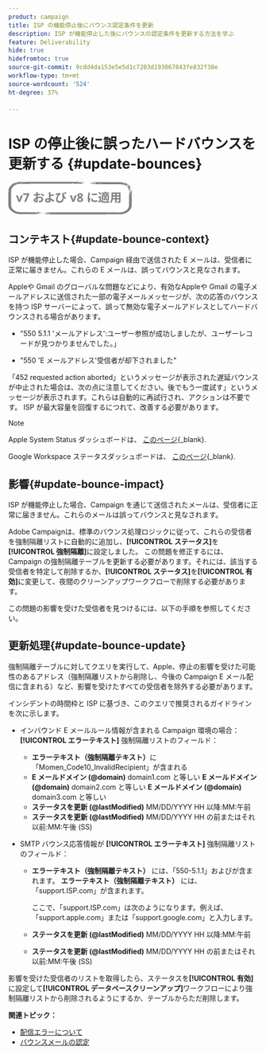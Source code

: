 ```yaml
---
product: campaign
title: ISP の機能停止後にバウンス認定条件を更新
description: ISP が機能停止した後にバウンスの認定条件を更新する方法を学ぶ
feature: Deliverability
hide: true
hidefromtoc: true
source-git-commit: 9cdd4da153e5e5d1c7203d193067843fe832f38e
workflow-type: tm+mt
source-wordcount: '524'
ht-degree: 37%

---
```


# ISP の停止後に誤ったハードバウンスを更新する {#update-bounces}

![](../../assets/common.svg)

## コンテキスト{#update-bounce-context}

ISP が機能停止した場合、Campaign 経由で送信された E メールは、受信者に正常に届きません。これらの E メールは、誤ってバウンスと見なされます。

Appleや Gmail のグローバルな問題などにより、有効なAppleや Gmail の電子メールアドレスに送信された一部の電子メールメッセージが、次の応答のバウンスを持つ ISP サーバーによって、誤って無効な電子メールアドレスとしてハードバウンスされる場合があります。

* &quot;550 5.1.1 &#39;メールアドレス&#39;:ユーザー参照が成功しましたが、ユーザーレコードが見つかりませんでした。」

* &quot;550 &#39;E メールアドレス&#39;受信者が却下されました&quot;

「452 requested action aborted」というメッセージが表示された遅延バウンスが中止された場合は、次の点に注意してください。後でもう一度試す」というメッセージが表示されます。これらは自動的に再試行され、アクションは不要です。 ISP が最大容量を回復するにつれて、改善する必要があります。

>[!NOTE]
>
>Apple System Status ダッシュボードは、 [このページ](https://www.apple.com/jp/support/systemstatus/){_blank}.
>
>Google Workspace ステータスダッシュボードは、 [このページ](https://www.google.com/appsstatus#hl=ja&amp;v=status){_blank}.

## 影響{#update-bounce-impact}

ISP が機能停止した場合、Campaign を通じて送信されたメールは、受信者に正常に届きません。これらのメールは誤ってバウンスと見なされます。

Adobe Campaignは、標準のバウンス処理ロジックに従って、これらの受信者を強制隔離リストに自動的に追加し、**[!UICONTROL ステータス]**&#x200B;を&#x200B;**[!UICONTROL 強制隔離]**&#x200B;に設定しました。 この問題を修正するには、Campaign の強制隔離テーブルを更新する必要があります。それには、該当する受信者を特定して削除するか、**[!UICONTROL ステータス]**&#x200B;を&#x200B;**[!UICONTROL 有効]**&#x200B;に変更して、夜間のクリーンアップワークフローで削除する必要があります。

この問題の影響を受けた受信者を見つけるには、以下の手順を参照してください。

## 更新処理{#update-bounce-update}

強制隔離テーブルに対してクエリを実行して、Apple、停止の影響を受けた可能性のあるアドレス（強制隔離リストから削除し、今後の Campaign E メール配信に含まれる）など、影響を受けたすべての受信者を除外する必要があります。

インシデントの時間枠と ISP に基づき、このクエリで推奨されるガイドラインを次に示します。

* インバウンド E メールルール情報が含まれる Campaign 環境の場合： **[!UICONTROL エラーテキスト]** 強制隔離リストのフィールド：

   * **エラーテキスト（強制隔離テキスト）**&#x200B;に「Momen_Code10_InvalidRecipient」が含まれる
   * **E メールドメイン (@domain)** domain1.com と等しい **E メールドメイン (@domain)** domain2.com と等しい **E メールドメイン (@domain)** domain3.com と等しい
   * **ステータスを更新 (@lastModified)** MM/DD/YYYY HH 以降:MM:午前
   * **ステータスを更新 (@lastModified)** MM/DD/YYYY HH の前またはそれ以前:MM:午後 (SS)

* SMTP バウンス応答情報が **[!UICONTROL エラーテキスト]** 強制隔離リストのフィールド：

   * **エラーテキスト（強制隔離テキスト）** には、「550-5.1.1」およびが含まれます。 **エラーテキスト（強制隔離テキスト）** には、「support.ISP.com」が含まれます。

      ここで、「support.ISP.com」は次のようになります。例えば、「support.apple.com」または「support.google.com」と入力します。

   * **ステータスを更新 (@lastModified)** MM/DD/YYYY HH 以降:MM:午前
   * **ステータスを更新 (@lastModified)** MM/DD/YYYY HH の前またはそれ以前:MM:午後 (SS)


影響を受けた受信者のリストを取得したら、ステータスを&#x200B;**[!UICONTROL 有効]**&#x200B;に設定して&#x200B;**[!UICONTROL データベースクリーンアップ]**&#x200B;ワークフローにより強制隔離リストから削除されるようにするか、テーブルからただ削除します。

**関連トピック：**
* [配信エラーについて](understanding-delivery-failures.md)
* [バウンスメールの認定](understanding-delivery-failures.md#bounce-mail-qualification)
